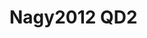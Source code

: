 <a name="material" />

# Nagy2012 QD2
<script type="application/ld+json">
  {
    "@context": "https://schema.org/",
    "@type": "ChemicalSubstance",
    "http://purl.org/dc/terms/conformsTo":
      {
        "@type": "CreativeWork",
        "@id": "https://bioschemas.org/profiles/ChemicalSubstance/0.4-RELEASE/"
      },
    "@id": "https://egonw.github.io/nanowiki/nanowiki128.html#material",
    "name": "Nagy2012 QD2",
    "sameAs": "http://127.0.0.1/mediawiki/index.php/Special:URIResolver/Nagy2012_QD2"
  }
</script>

